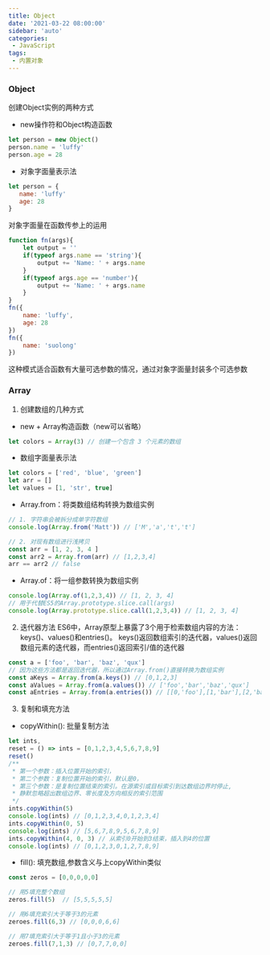 ```yaml
---
title: Object
date: '2021-03-22 08:00:00'
sidebar: 'auto'
categories:
 - JavaScript
tags:
 - 内置对象
---
```

### Object
创建Object实例的两种方式

- new操作符和Object构造函数
```javascript
let person = new Object()
person.name = 'luffy'
person.age = 28
```
- 对象字面量表示法
 ```javascript
let person = {
    name: 'luffy'
    age: 28
}
```
对象字面量在函数传参上的运用
```javascript
function fn(args){
    let output = ''
    if(typeof args.name == 'string'){
        output += 'Name: ' + args.name
    }
    if(typeof args.age == 'number'){
        output += 'Name: ' + args.name
    }
}
fn({
    name: 'luffy',
    age: 28
})
fn({
    name: 'suolong'
})
```
这种模式适合函数有大量可选参数的情况，通过对象字面量封装多个可选参数

### Array
1. 创建数组的几种方式
- new + Array构造函数（new可以省略）
```javascript
let colors = Array(3) // 创建一个包含 3 个元素的数组
```
- 数组字面量表示法 
```javascript
let colors = ['red', 'blue', 'green']
let arr = []
let values = [1, 'str', true]
```
- Array.from：将类数组结构转换为数组实例
```javascript
// 1. 字符串会被拆分成单字符数组
console.log(Array.from('Matt')) // ['M','a','t','t']

// 2. 对现有数组进行浅拷贝
const arr = [1, 2, 3, 4 ]
const arr2 = Array.from(arr) // [1,2,3,4]
arr == arr2 // false
```
- Array.of：将一组参数转换为数组实例

```javascript
console.log(Array.of(1,2,3,4)) // [1, 2, 3, 4]
// 用于代替ES5的Array.prototype.slice.call(args)
console.log(Array.prototype.slice.call(1,2,3,4)) // [1, 2, 3, 4]
```
2. 迭代器方法
ES6中，Array原型上暴露了3个用于检索数组内容的方法：keys()、values()和entries()。
keys()返回数组索引的迭代器，values()返回数组元素的迭代器，而entries()返回索引/值的迭代器
```javascript
const a = ['foo', 'bar', 'baz', 'qux']
// 因为这些方法都是返回迭代器，所以通过Array.from()直接转换为数组实例
const aKeys = Array.from(a.keys()) // [0,1,2,3]
const aValues = Array.from(a.values()) // ['foo','bar','baz','qux']
const aEntries = Array.from(a.entries()) // [[0,'foo'],[1,'bar'],[2,'baz',[3,'qux']]
```
3. 复制和填充方法
- copyWithin(): 批量复制方法
```javascript
let ints,
reset = () => ints = [0,1,2,3,4,5,6,7,8,9]
reset()
/**
 * 第一个参数：插入位置开始的索引，
 * 第二个参数：复制位置开始的索引，默认是0，
 * 第三个参数：是复制位置结束的索引。在源索引或目标索引到达数组边界时停止,
 * 静默忽略超出数组边界、零长度及方向相反的索引范围
 */
ints.copyWithin(5)
console.log(ints) // [0,1,2,3,4,0,1,2,3,4]
ints.copyWithin(0, 5)
console.log(ints) // [5,6,7,8,9,5,6,7,8,9]
ints.copyWithin(4, 0, 3) // 从索引0开始到3结束，插入到4的位置
console.log(ints) // [0,1,2,3,0,1,2,7,8,9]
```
- fill(): 填充数组,参数含义与上copyWithin类似
```javascript
const zeros = [0,0,0,0,0]

// 用5填充整个数组
zeros.fill(5)  // [5,5,5,5,5]

// 用6填充索引大于等于3的元素
zeroes.fill(6,3) // [0,0,0,6,6]

// 用7填充索引大于等于1且小于3的元素
zeroes.fill(7,1,3) // [0,7,7,0,0]
```

